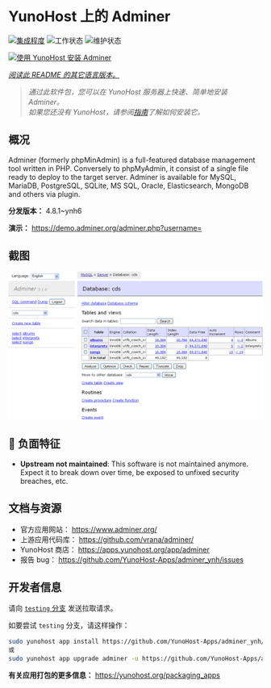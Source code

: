 <!--
注意：此 README 由 <https://github.com/YunoHost/apps/tree/master/tools/readme_generator> 自动生成
请勿手动编辑。
-->

# YunoHost 上的 Adminer

[![集成程度](https://dash.yunohost.org/integration/adminer.svg)](https://dash.yunohost.org/appci/app/adminer) ![工作状态](https://ci-apps.yunohost.org/ci/badges/adminer.status.svg) ![维护状态](https://ci-apps.yunohost.org/ci/badges/adminer.maintain.svg)

[![使用 YunoHost 安装 Adminer](https://install-app.yunohost.org/install-with-yunohost.svg)](https://install-app.yunohost.org/?app=adminer)

*[阅读此 README 的其它语言版本。](./ALL_README.md)*

> *通过此软件包，您可以在 YunoHost 服务器上快速、简单地安装 Adminer。*  
> *如果您还没有 YunoHost，请参阅[指南](https://yunohost.org/install)了解如何安装它。*

## 概况

Adminer (formerly phpMinAdmin) is a full-featured database management tool written in PHP. Conversely to phpMyAdmin, it consist of a single file ready to deploy to the target server. Adminer is available for MySQL, MariaDB, PostgreSQL, SQLite, MS SQL, Oracle, Elasticsearch, MongoDB and others via plugin.

**分发版本：** 4.8.1~ynh6

**演示：** <https://demo.adminer.org/adminer.php?username=>

## 截图

![Adminer 的截图](./doc/screenshots/screenshot.png)

## :red_circle: 负面特征

- **Upstream not maintained**: This software is not maintained anymore. Expect it to break down over time, be exposed to unfixed security breaches, etc.

## 文档与资源

- 官方应用网站： <https://www.adminer.org/>
- 上游应用代码库： <https://github.com/vrana/adminer/>
- YunoHost 商店： <https://apps.yunohost.org/app/adminer>
- 报告 bug： <https://github.com/YunoHost-Apps/adminer_ynh/issues>

## 开发者信息

请向 [`testing` 分支](https://github.com/YunoHost-Apps/adminer_ynh/tree/testing) 发送拉取请求。

如要尝试 `testing` 分支，请这样操作：

```bash
sudo yunohost app install https://github.com/YunoHost-Apps/adminer_ynh/tree/testing --debug
或
sudo yunohost app upgrade adminer -u https://github.com/YunoHost-Apps/adminer_ynh/tree/testing --debug
```

**有关应用打包的更多信息：** <https://yunohost.org/packaging_apps>
